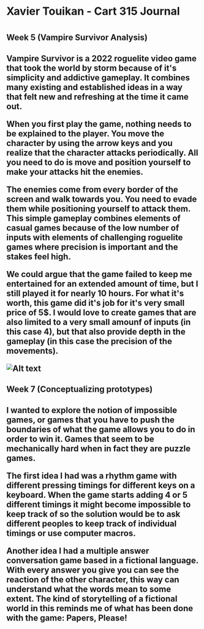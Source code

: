 <h1>Xavier Touikan - Cart 315 Journal<h1>
<h2> Week 5 (Vampire Survivor Analysis)<h2>

<p>
Vampire Survivor is a 2022 roguelite video game that took the world by storm because of it's simplicity and addictive gameplay.
It combines many existing and established ideas in a way that felt new and refreshing at the time it came out.

When you first play the game, nothing needs to be explained to the player. You move the character by using the arrow keys and
you realize that the character attacks periodically. All you need to do is move and position yourself to make your attacks hit the enemies.

The enemies come from every border of the screen and walk towards you. You need to evade them while positioning yourself to attack them.
This simple gameplay combines elements of casual games because of the low number of inputs with elements of challenging roguelite games
where precision is important and the stakes feel high.

We could argue that the game failed to keep me entertained for an extended amount of time, but I still played it for nearly 10 hours.
For what it's worth, this game did it's job for it's very small price of 5$. I would love to create games that are also limited to a
very small amounf of inputs (in this case 4), but that also provide depth in the gameplay (in this case the precision of the movements).
<p>
<img title="a title" alt="Alt text" src="https://github.com/mydigitaltears/CART_315/assets/25814675/c25743dc-b307-480d-a31e-db79892db78c">


<h2> Week 7 (Conceptualizing prototypes)<h2>

<p>
I wanted to explore the notion of impossible games, or games that you have to push the boundaries of what the game allows you to do in order to win it. Games that seem to be mechanically hard when in fact they are puzzle games.

The first idea I had was a rhythm game with different pressing timings for different keys on a keyboard. When the game starts adding 4 or 5 different timings it might become impossible to keep track of so the solution would be to ask different peoples to keep track of individual timings or use computer macros.

Another idea I had a multiple answer conversation game based in a fictional language. With every answer you give you can see the reaction of the other character, this way can understand what the words mean to some extent. The kind of storytelling of a fictional world in this reminds me of what has been done with the game: Papers, Please!
<br>


<p>
